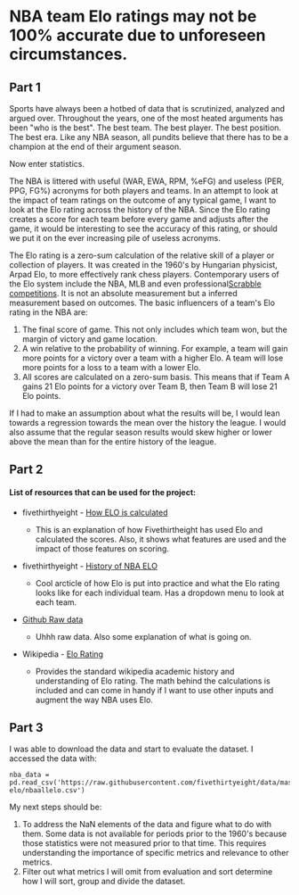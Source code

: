 # **NBA team Elo ratings may not be 100% accurate due to unforeseen circumstances.**

## **Part 1**
Sports have always been a hotbed of data that is scrutinized, analyzed and argued over. Throughout the years, one of the most heated arguments has been "who is the best". The best team. The best player. The best position. The best era. Like any NBA season, all pundits believe that there has to be a champion at the end of their argument season.

Now enter statistics. 

The NBA is littered with useful (WAR, EWA, RPM, %eFG) and useless (PER, PPG, FG%) acronyms for both players and teams. In an attempt to look at the impact of team ratings on the outcome of any typical game, I want to look at the Elo rating across the history of the NBA. Since the Elo rating creates a score for each team before  every game and adjusts after the game, it would be interesting to see the accuracy of this rating, or should we put it on the ever increasing pile of useless acronyms.

The Elo rating is a zero-sum calculation of the relative skill of a player or collection of players. It was created in the 1960's by Hungarian physicist, Arpad Elo, to more effectively rank chess players. Contemporary users of the Elo system include the NBA, MLB and even professional[Scrabble competitions](https://https://www.word-grabber.com/word-board-games/elo-ratings-in-scrabble). It is not an absolute measurement but a inferred measurement based on outcomes. The basic influencers of a team's Elo rating in the NBA are:

1. The final score of game. This not only includes which team won, but the margin of victory and game location.
2. A win relative to the probability of winning. For example, a team will gain more points for a victory over a team with a higher Elo. A team will lose more points for a loss to a team with a lower Elo.
3. All scores are calculated on a zero-sum basis. This means that if Team A gains 21 Elo points for a victory over Team B, then Team B will lose 21 Elo points.

If I had to make an assumption about what the results will be, I would lean towards a regression towards the mean over the history the league. I would also assume that the regular season results would skew higher or lower above the mean than for the entire history of the league.

## **Part 2**

#### List of resources that can be used for the project:
* fivethirthyeight - [How ELO is calculated](https://https://fivethirtyeight.com/features/how-we-calculate-nba-elo-ratings/)
  * This is an explanation of how Fivethirtheight has used Elo and calculated the scores. Also, it shows what features are used and the impact of those features on scoring. 

* fivethirthyeight - [History of NBA ELO](https://https://projects.fivethirtyeight.com/complete-history-of-the-nba/)
  *  Cool arcticle of how Elo is put into practice and what the Elo rating looks like for each individual team. Has a dropdown menu to look at each team.

* [Github Raw data](https://https://github.com/fivethirtyeight/data/tree/master/nba-elo)
  * Uhhh raw data. Also some explanation of what is going on.

* Wikipedia - [Elo Rating](https://en.wikipedia.org/wiki/Elo_rating_system)
  * Provides the standard wikipedia academic history and understanding of Elo rating. The math behind the calculations is included and can come in handy if I want to use other inputs and augment the way NBA uses Elo.
  
## **Part 3**

I was able to download the data and start to evaluate the dataset. I accessed the data with:

```
nba_data = pd.read_csv('https://raw.githubusercontent.com/fivethirtyeight/data/master/nba-elo/nbaallelo.csv')
```

My next steps should be:

1. To address the NaN elements of the data and figure what to do with them. Some data is not available for periods prior to the 1960's because those statistics were not measured prior to that time. This requires understanding the importance of specific metrics and relevance to other metrics.
2. Filter out what metrics I will omit from evaluation and sort determine how I will sort, group and divide the dataset.
